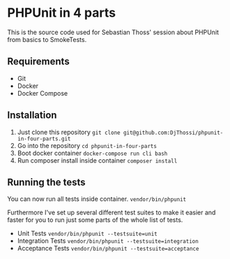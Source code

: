 # PHPUnit in 4 parts
This is the source code used for Sebastian Thoss' session about PHPUnit from basics to SmokeTests.

## Requirements
- Git
- Docker
- Docker Compose


## Installation
1. Just clone this repository 
`git clone git@github.com:DjThossi/phpunit-in-four-parts.git`
1. Go into the repository `cd phpunit-in-four-parts`
1. Boot docker container `docker-compose run cli bash`
1. Run composer install inside container `composer install`


## Running the tests
You can now run all tests inside container. `vendor/bin/phpunit`

Furthermore I've set up several different test suites to make it easier and faster for you to run just some parts of the whole list of tests.

- Unit Tests `vendor/bin/phpunit --testsuite=unit`  
- Integration Tests `vendor/bin/phpunit --testsuite=integration`  
- Acceptance Tests `vendor/bin/phpunit --testsuite=acceptance`


  